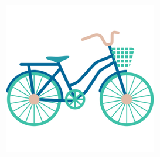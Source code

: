 <div style="height:50px">
</div>
<div style="width:80%;text-align:center">
    <img src="bike.svg">
</div>